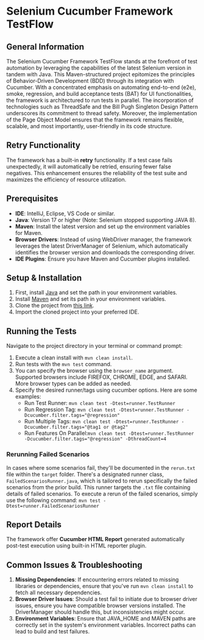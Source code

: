 # Selenium Cucumber Framework TestFlow

## **General Information**
The Selenium Cucumber Framework TestFlow stands at the forefront of test automation by leveraging the capabilities of the latest Selenium version in tandem with Java. This Maven-structured project epitomizes the principles of Behavior-Driven Development (BDD) through its integration with Cucumber. With a concentrated emphasis on automating end-to-end (e2e), smoke, regression, and build acceptance tests (BAT) for UI functionalities, the framework is architectured to run tests in parallel. The incorporation of technologies such as ThreadSafe and the Bill Pugh Singleton Design Pattern underscores its commitment to thread safety. Moreover, the implementation of the Page Object Model ensures that the framework remains flexible, scalable, and most importantly, user-friendly in its code structure.
## Retry Functionality
The framework has a built-in **retry** functionality. If a test case fails unexpectedly, it will automatically be retried, ensuring fewer false negatives. This enhancement ensures the reliability of the test suite and maximizes the efficiency of resource utilization.

## **Prerequisites**
- **IDE**: IntelliJ, Eclipse, VS Code or similar.
- **Java**: Version 17 or higher (Note: Selenium stopped supporting JAVA 8).
- **Maven**: Install the latest version and set up the environment variables for Maven.
- **Browser Drivers**: Instead of using WebDriver manager, the framework leverages the latest DriverManager of Selenium, which automatically identifies the browser version and downloads the corresponding driver.
- **IDE Plugins**: Ensure you have Maven and Cucumber plugins installed.

## **Setup & Installation**
1. First, install [Java](https://www.oracle.com/java/technologies/downloads/) and set the path in your environment variables.
2. Install [Maven](https://maven.apache.org/install.html) and set its path in your environment variables.
3. Clone the project from [this link](https://github.com/OleksandrSDET/Selenium-Cucumber-Framework-Testflow.git).
4. Import the cloned project into your preferred IDE.

## **Running the Tests**
Navigate to the project directory in your terminal or command prompt:

1. Execute a clean install with `mvn clean install`.
2. Run tests with the `mvn test` command.
3. You can specify the browser using the `browser_name` argument. Supported browsers include FIREFOX, CHROME, EDGE, and SAFARI. More browser types can be added as needed.
4. Specify the desired runner/tags using cucumber options. Here are some examples:
    - Run Test Runner: `mvn clean test -Dtest=runner.TestRunner`
    - Run Regression Tag: `mvn clean test -Dtest=runner.TestRunner -Dcucumber.filter.tags="@regression"`
    - Run Multiple Tags: `mvn clean test -Dtest=runner.TestRunner -Dcucumber.filter.tags="@tag1 or @tag2"`
    - Run Features On Parallel:`mvn clean test -Dtest=runner.TestRunner -Dcucumber.filter.tags="@regression" -DthreadCount=4`

### **Rerunning Failed Scenarios**
In cases where some scenarios fail, they'll be documented in the `rerun.txt` file within the `target` folder. There's a designated runner class, `FailedScenariosRunner.java`, which is tailored to rerun specifically the failed scenarios from the prior build. This runner targets the `.txt` file containing details of failed scenarios.
To execute a rerun of the failed scenarios, simply use the following command:
`mvn test -Dtest=runner.FailedScenariosRunner`

## **Report Details**
The framework offer **Cucumber HTML Report** generated automatically post-test execution using built-in HTML reporter plugin.

## **Common Issues & Troubleshooting**
1. **Missing Dependencies**: If encountering errors related to missing libraries or dependencies, ensure that you've run `mvn clean install` to fetch all necessary dependencies.
2. **Browser Driver Issues**: Should a test fail to initiate due to browser driver issues, ensure you have compatible browser versions installed. The DriverManager should handle this, but inconsistencies might occur.
3. **Environment Variables**: Ensure that JAVA_HOME and MAVEN paths are correctly set in the system's environment variables. Incorrect paths can lead to build and test failures.